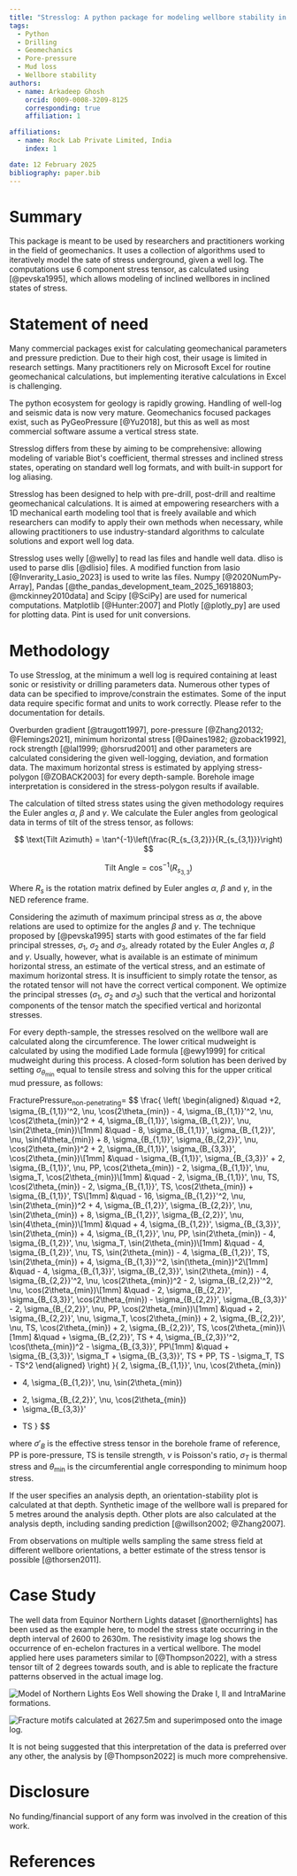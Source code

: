 ```yaml
---
title: "Stresslog: A python package for modeling wellbore stability in inclined stress states"
tags:
  - Python
  - Drilling
  - Geomechanics
  - Pore-pressure
  - Mud loss
  - Wellbore stability
authors:
  - name: Arkadeep Ghosh
    orcid: 0009-0008-3209-8125
    corresponding: true
    affiliation: 1

affiliations:
  - name: Rock Lab Private Limited, India
    index: 1

date: 12 February 2025
bibliography: paper.bib
---
```


# Summary

This package is meant to be used by researchers and practitioners working in the field of geomechanics. It uses a collection of algorithms used to iteratively model the sate of stress underground, given a well log. The computations use 6 component stress tensor, as calculated using [@pevska1995], which allows modeling of inclined wellbores in inclined states of stress.

# Statement of need

Many commercial packages exist for calculating geomechanical parameters and pressure prediction. Due to their high cost, their usage is limited in research settings. Many practitioners rely on Microsoft Excel for routine geomechanical calculations, but implementing iterative calculations in Excel is challenging.

The python ecosystem for geology is rapidly growing. Handling of well-log and seismic data is now very mature. Geomechanics focused packages exist, such as PyGeoPressure [@Yu2018], but this as well as most commercial software assume a vertical stress state.

Stresslog differs from these by aiming to be comprehensive: allowing modeling of variable Biot's coefficient, thermal stresses and inclined stress states, operating on standard well log formats, and with built-in support for log aliasing.

Stresslog has been designed to help with pre-drill, post-drill and realtime geomechanical calculations. It is aimed at empowering researchers with a 1D mechanical earth modeling tool that is freely available and which researchers can modify to apply their own methods when necessary, while allowing practitioners to use industry-standard algorithms to calculate solutions and export well log data.

Stresslog uses welly [@welly] to read las files and handle well data. dliso is used to parse dlis [@dlisio] files. A modified function from lasio [@Inverarity_Lasio_2023] is used to write las files. Numpy [@2020NumPy-Array], Pandas [@the_pandas_development_team_2025_16918803; @mckinney2010data] and Scipy [@SciPy] are used for numerical computations. Matplotlib [@Hunter:2007] and Plotly [@plotly_py] are used for plotting data. Pint is used for unit conversions.

# Methodology

To use Stresslog, at the minimum a well log is required containing at least sonic or resistivity or drilling parameters data. Numerous other types of data can be specified to improve/constrain the estimates. Some of the input data require specific format and units to work correctly. Please refer to the documentation for details.

Overburden gradient [@traugott1997], pore-pressure [@Zhang20132; @Flemings2021], minimum horizontal stress [@Daines1982; @zoback1992], rock strength [@lal1999; @horsrud2001] and other parameters are calculated considering the given well-logging, deviation, and formation data. The maximum horizontal stress is estimated by applying stress-polygon [@ZOBACK2003] for every depth-sample. Borehole image interpretation is considered in the stress-polygon results if available.

The calculation of tilted stress states using the given methodology requires the Euler angles $\alpha$, $\beta$ and $\gamma$. We calculate the Euler angles from geological data in terms of tilt of the stress tensor, as follows:

$$
\text{Tilt Azimuth} = \tan^{-1}\left(\frac{R_{s_{3,2}}}{R_{s_{3,1}}}\right)
$$

$$
\text{Tilt Angle} = \cos^{-1}(R_{s_{3,3}})
$$

Where $R_s$ is the rotation matrix defined by Euler angles $\alpha$, $\beta$ and $\gamma$, in the NED reference frame.

Considering the azimuth of maximum principal stress as $\alpha$, the above relations are used to optimize for the angles $\beta$ and $\gamma$. The technique proposed by [@pevska1995] starts with good estimates of the far field principal stresses, $\sigma_1$, $\sigma_2$ and $\sigma_3$, already rotated by the Euler Angles $\alpha$, $\beta$ and $\gamma$. Usually, however, what is available is an estimate of minimum horizontal stress, an estimate of the vertical stress, and an estimate of maximum horizontal stress. It is insufficient to simply rotate the tensor, as the rotated tensor will not have the correct vertical component. We optimize the principal stresses ($\sigma_1$, $\sigma_2$ and $\sigma_3$) such that the vertical and horizontal components of the tensor match the specified vertical and horizontal stresses.

For every depth-sample, the stresses resolved on the wellbore wall are calculated along the circumference. The lower critical mudweight is calculated by using the modified Lade formula [@ewy1999] for critical mudweight during this process. A closed-form solution has been derived by setting $\sigma_{\theta_{\min}}$ equal to tensile stress and solving this for the upper critical mud pressure, as follows:

$\text{FracturePressure}_{\text{non-penetrating}} =$
$$
\frac{
  \left(
  \begin{aligned}
    &\quad +2\, \sigma_{B_{1,1}}'^2\, \nu\, \cos(2\theta_{min})
      - 4\, \sigma_{B_{1,1}}'^2\, \nu\, \cos(2\theta_{min})^2
      + 4\, \sigma_{B_{1,1}}'\, \sigma_{B_{1,2}}'\, \nu\, \sin(2\theta_{min})\\[1mm]
    &\quad - 8\, \sigma_{B_{1,1}}'\, \sigma_{B_{1,2}}'\, \nu\, \sin(4\theta_{min})
      + 8\, \sigma_{B_{1,1}}'\, \sigma_{B_{2,2}}'\, \nu\, \cos(2\theta_{min})^2
      + 2\, \sigma_{B_{1,1}}'\, \sigma_{B_{3,3}}'\, \cos(2\theta_{min})\\[1mm]
    &\quad - \sigma_{B_{1,1}}'\, \sigma_{B_{3,3}}'
      + 2\, \sigma_{B_{1,1}}'\, \nu\, PP\, \cos(2\theta_{min})
      - 2\, \sigma_{B_{1,1}}'\, \nu\, \sigma_T\, \cos(2\theta_{min})\\[1mm]
    &\quad - 2\, \sigma_{B_{1,1}}'\, \nu\, TS\, \cos(2\theta_{min})
      - 2\, \sigma_{B_{1,1}}'\, TS\, \cos(2\theta_{min})
      + \sigma_{B_{1,1}}'\, TS\\[1mm]
    &\quad - 16\, \sigma_{B_{1,2}}'^2\, \nu\, \sin(2\theta_{min})^2
      + 4\, \sigma_{B_{1,2}}'\, \sigma_{B_{2,2}}'\, \nu\, \sin(2\theta_{min})
      + 8\, \sigma_{B_{1,2}}'\, \sigma_{B_{2,2}}'\, \nu\, \sin(4\theta_{min})\\[1mm]
    &\quad + 4\, \sigma_{B_{1,2}}'\, \sigma_{B_{3,3}}'\, \sin(2\theta_{min})
      + 4\, \sigma_{B_{1,2}}'\, \nu\, PP\, \sin(2\theta_{min})
      - 4\, \sigma_{B_{1,2}}'\, \nu\, \sigma_T\, \sin(2\theta_{min})\\[1mm]
    &\quad - 4\, \sigma_{B_{1,2}}'\, \nu\, TS\, \sin(2\theta_{min})
      - 4\, \sigma_{B_{1,2}}'\, TS\, \sin(2\theta_{min})
      + 4\, \sigma_{B_{1,3}}'^2\, \sin(\theta_{min})^2\\[1mm]
    &\quad - 4\, \sigma_{B_{1,3}}'\, \sigma_{B_{2,3}}'\, \sin(2\theta_{min})
      - 4\, \sigma_{B_{2,2}}'^2\, \nu\, \cos(2\theta_{min})^2
      - 2\, \sigma_{B_{2,2}}'^2\, \nu\, \cos(2\theta_{min})\\[1mm]
    &\quad - 2\, \sigma_{B_{2,2}}'\, \sigma_{B_{3,3}}'\, \cos(2\theta_{min})
      - \sigma_{B_{2,2}}'\, \sigma_{B_{3,3}}'
      - 2\, \sigma_{B_{2,2}}'\, \nu\, PP\, \cos(2\theta_{min})\\[1mm]
    &\quad + 2\, \sigma_{B_{2,2}}'\, \nu\, \sigma_T\, \cos(2\theta_{min})
      + 2\, \sigma_{B_{2,2}}'\, \nu\, TS\, \cos(2\theta_{min})
      + 2\, \sigma_{B_{2,2}}'\, TS\, \cos(2\theta_{min})\\[1mm]
    &\quad + \sigma_{B_{2,2}}'\, TS
      + 4\, \sigma_{B_{2,3}}'^2\, \cos(\theta_{min})^2
      - \sigma_{B_{3,3}}'\, PP\\[1mm]
    &\quad + \sigma_{B_{3,3}}'\, \sigma_T
      + \sigma_{B_{3,3}}'\, TS
      + PP\, TS
      - \sigma_T\, TS
      - TS^2
  \end{aligned}
  \right)
}{
  2\, \sigma_{B_{1,1}}'\, \nu\, \cos(2\theta_{min})
  + 4\, \sigma_{B_{1,2}}'\, \nu\, \sin(2\theta_{min})
  - 2\, \sigma_{B_{2,2}}'\, \nu\, \cos(2\theta_{min})
  - \sigma_{B_{3,3}}'
  + TS
}
$$

where $\sigma'_B$ is the effective stress tensor in the borehole frame of reference, PP is pore-pressure, TS is tensile strength, $\nu$ is Poisson's ratio, $\sigma_T$ is thermal stress and $\theta_{\min}$ is the circumferential angle corresponding to minimum hoop stress.

If the user specifies an analysis depth, an orientation-stability plot is calculated at that depth. Synthetic image of the wellbore wall is prepared for 5 metres around the analysis depth. Other plots are also calculated at the analysis depth, including sanding prediction [@willson2002; @Zhang2007].

From observations on multiple wells sampling the same stress field at different wellbore orientations, a better estimate of the stress tensor is possible [@thorsen2011].

# Case Study

The well data from Equinor Northern Lights dataset [@northernlights] has been used as the example here, to model the stress state occurring in the depth interval of 2600 to 2630m. The resistivity image log shows the occurrence of en-echelon fractures in a vertical wellbore. The model applied here uses parameters similar to [@Thompson2022], with a stress tensor tilt of 2 degrees towards south, and is able to replicate the fracture patterns observed in the actual image log.

![Model of Northern Lights Eos Well showing the Drake I, II and IntraMarine formations.](./figures/WellPlot.png)

![Fracture motifs calculated at 2627.5m and superimposed onto the image log.](./figures/overlay.png)

It is not being suggested that this interpretation of the data is preferred over any other, the analysis by [@Thompson2022] is much more comprehensive.

# Disclosure
No funding/financial support of any form was involved in the creation of this work.

# References